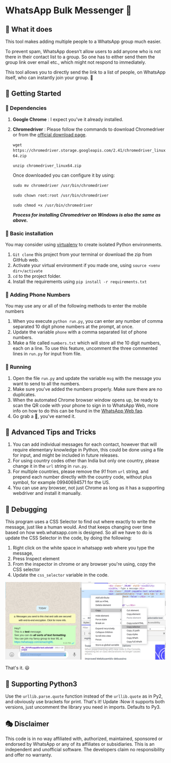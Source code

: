 # WhatsApp Bulk Messenger :loudspeaker:

## :dart: What it does 
This tool makes adding multiple people to a WhatsApp group much easier. 

To prevent spam, WhatsApp doesn’t allow users to add anyone who is not there in their contact list to a group. So one has to either send them the group link over email etc., which might not respond to immediately. 

This tool allows you to directly send the link to a list of people, on WhatsApp itself, who can instantly join your group. :tada:

## :rocket: Getting Started 

### :link: Dependencies

1. **Google Chrome** : I expect you've it already installed.
2. **Chromedriver** : Please follow the commands to download Chromedriver or from the [official download page](https://sites.google.com/a/chromium.org/chromedriver/downloads).

    `wget https://chromedriver.storage.googleapis.com/2.41/chromedriver_linux64.zip`
	
	`unzip chromedriver_linux64.zip`
	
	Once downloaded you can configure it by using:
	
	`sudo mv chromedriver /usr/bin/chromedriver`
	
	`sudo chown root:root /usr/bin/chromedriver`
	
	`sudo chmod +x /usr/bin/chromedriver`
	
	_**Process for installing Chromedriver on Windows is also the same as above.**_
	
### :walking: Basic installation 

You may consider using [virtualenv](http://pypi.python.org/pypi/virtualenv) to create isolated Python environments.

1. `Git clone` this project from your terminal or download the zip from GitHub web.
2. Activate your virtual environment if you made one, using 
  `source <venv dir>/activate`
3. `cd` to the project folder.
4. Install the requirements using `pip install -r requirements.txt`

### :iphone: Adding Phone Numbers

You may use any or all of the following methods to enter the mobile numbers

1. When you execute `python run.py`, you can enter any number of comma separated 10 digit phone numbers at the prompt, at once.
2. Update the variable `phone` with a comma separated list of phone numbers.
3. Make a file called `numbers.txt` which will store all the 10 digit numbers, each on a line. To use this feature, uncomment the three commented lines in `run.py` for input from file.

### :running: Running

1. Open the file `run.py` and update the variable `msg` with the message you want to send to all the numbers.
2. Make sure you've added the numbers properly. Make sure there are no duplicates.
3. When the automated Chrome browser window opens up, be ready to scan the QR code with your phone to sign in to WhatsApp Web, more info on how to do this can be found in the [WhatsApp Web faq](https://faq.whatsapp.com/en/web/28080003/).
4. Go grab a :doughnut:, you've earned it.

## :stars: Advanced Tips and Tricks

1. You can add individual messages for each contact, however that will require elementary knowledge in Python, this could be done using a file for input, and might be included in future releases.
2. For using country codes other than India but only one country, please change it in the `url` string in `run.py`.
3. For multiple countries, please remove the _91_ from `url` string, and prepend each number directly with the country code, without plus symbol, for example 09940694571 for the US.
4. You can use any browser, not just Chrome as long as it has a supporting webdriver and install it manually.

## :dragon: Debugging
This program uses a CSS Selector to find out where exactly to write the message, just like a human would. And that keeps changing over time based on how web.whatsapp.com is designed. So all we have to do is update the CSS Selector in the code, by doing the following:

1. Right click on the white space in whatsapp web where you type the message, 
2. Press Inspect element
3. From the inspector in chrome or any browser you're using, copy the CSS selector
4. Update the `css_selector` variable in the code.

<img src="assets/CopyCSSSelector.png" width="800" alt="Copy CSS Selector from WhatsApp" class="responsive">

That's it. :smiley:

## :diamond_shape_with_a_dot_inside: Supporting Python3
Use the `urllib.parse.quote` function instead of the `urllib.quote` as in Py2, and obviously use brackets for print. That's it! 
Update :Now it supports both versions, just uncomment the library you need in imports. Defaults to Py3.

## :performing_arts: Disclaimer

This code is in no way affiliated with, authorized, maintained, sponsored or endorsed by WhatsApp or any of its affiliates or subsidiaries. This is an independent and unofficial software. The developers claim no responsibility and offer no warranty.
